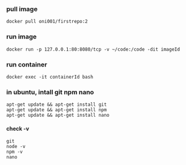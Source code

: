 
### pull image
```
docker pull oni001/firstrepo:2
```

### run image
```
docker run -p 127.0.0.1:80:8080/tcp -v ~/code:/code -dit imageId

```

### run container
```
docker exec -it containerId bash
```

### in ubuntu, intall git npm nano 
```
apt-get update && apt-get install git  
apt-get update && apt-get install npm 
apt-get update && apt-get install nano
```

#### check -v
```
git 
node -v
npm -v
nano
```


